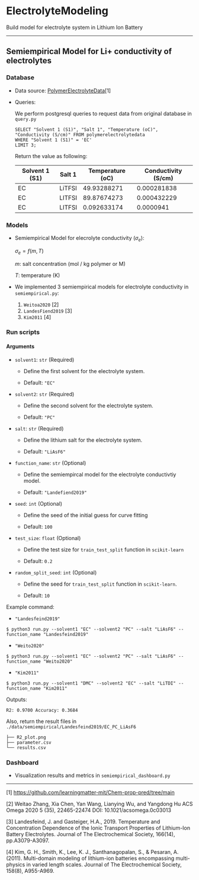 # ElectrolyteModeling
Build model for electrolyte system in Lithium Ion Battery

---
## Semiempirical Model for Li+ conductivity of electrolytes

### Database

- Data source: [PolymerElectrolyteData](https://github.com/learningmatter-mit/Chem-prop-pred/blob/main/data/PolymerElectrolyteData.csv)[1]

- Queries: 
    
    We perform postgresql queries to request data from original database in `query.py`

    ```
    SELECT "Solvent 1 (S1)", "Salt 1", "Temperature (oC)", "Conductivity (S/cm)" FROM polymerelectrolytedata 
    WHERE "Solvent 1 (S1)" = 'EC'
    LIMIT 3;
    ```

    Return the value as following:

    |  Solvent 1 (S1) | Salt 1          | Temperature (oC) | Conductivity (S/cm) |
    | --------------- | --------------- | ---------------- | ------------------- |
    | EC              | LiTFSI          | 49.93288271      | 0.000281838         |
    | EC              | LITFSI          | 89.87674273      | 0.000432229         |
    | EC              | LITFSI          | 0.092633174	   | 0.0000941           |



### Models

- Semiempirical Model for elecrolyte conductivity ($\sigma_e$):

    $\sigma_e = f(m, T)$

    $m$: salt concentration (mol / kg polymer or M)

    $T$: temperature (K)

- We implemented 3 semiempirical models for electrolyte conductivity in `semiempirical.py`:

    1. `Weitoa2020` [2]
    2. `LandesFiend2019` [3]
    3. `Kim2011` [4]


### Run scripts

#### Arguments

- `solvent1`: `str` (Required)

    - Define the first solvent for the electrolyte system.

    - Default: `"EC"`

- `solvent2`: `str` (Required)
    
    - Define the second solvent for the electrolyte system.

    - Default: `"PC"`

- `salt`: `str` (Required)
    
    - Define the lithium salt for the electrolyte system.

    - Default: `"LiAsF6"`


- `function_name`: `str` (Optional)

    - Define the semiempircal model for the electrolyte conductivtiy model.

    - Default: `"Landefiend2019"`

- `seed`: `int` (Optional)

    - Define the seed of the initial guess for curve fitting

    - Default: `100`

- `test_size`: `float` (Optional)

    - Define the test size for `train_test_split` function in `scikit-learn`

    - Default: `0.2`

- `random_split_seed`: `int` (Optional)

    - Define the seed for `train_test_split` function in `scikit-learn`.

    - Default: `10`


Example command:

- `"Landesfeind2019"`
```
$ python3 run.py --solvent1 "EC" --solvent2 "PC" --salt "LiAsF6" --function_name "Landesfeind2019"
```

- `"Weito2020"`
```
$ python3 run.py --solvent1 "EC" --solvent2 "PC" --salt "LiAsF6" --function_name "Weito2020"
```

- `"Kim2011"`
```
$ python3 run.py --solvent1 "DMC" --solvent2 "EC" --salt "LiTDI" --function_name "Kim2011"
```

Outputs:

```
R2: 0.9700 Accuracy: 0.3684
```

Also, return the result files in `./data/semiempirical/Landesfeind2019/EC_PC_LiAsF6`

```
├── R2_plot.png
├── parameter.csv
└── results.csv
```


### Dashboard

- Visualization results and metrics in `semiempirical_dashboard.py`


---
[1] https://github.com/learningmatter-mit/Chem-prop-pred/tree/main

[2] Weitao Zhang, Xia Chen, Yan Wang, Lianying Wu, and Yangdong Hu
ACS Omega 2020 5 (35), 22465-22474
DOI: 10.1021/acsomega.0c03013

[3] Landesfeind, J. and Gasteiger, H.A., 2019. Temperature and Concentration
    Dependence of the Ionic Transport Properties of Lithium-Ion Battery Electrolytes.
    Journal of The Electrochemical Society, 166(14), pp.A3079-A3097.

[4] Kim, G. H., Smith, K., Lee, K. J., Santhanagopalan, S., & Pesaran, A.
    (2011). Multi-domain modeling of lithium-ion batteries encompassing
    multi-physics in varied length scales. Journal of The Electrochemical
    Society, 158(8), A955-A969.
